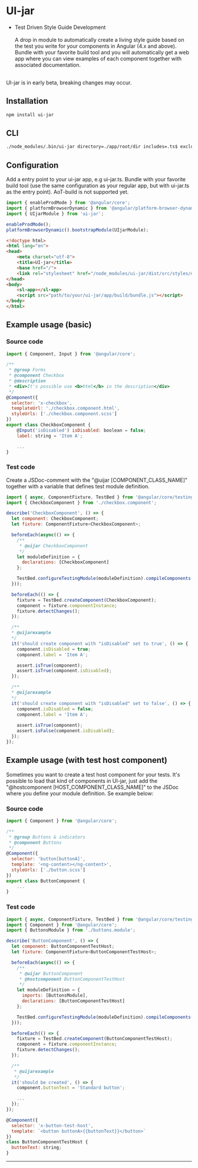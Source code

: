 # UI-jar
- Test Driven Style Guide Development<br/><br/>
A drop in module to automatically create a living style guide based on the test you write for your components in Angular (4.x and above).<br/>
Bundle with your favorite build tool and you will automatically get a web app where you can view examples of each component together with associated documentation.<br/><br/>

UI-jar is in early beta, breaking changes may occur.

## Installation
```bash
npm install ui-jar
```

## CLI

```bash
./node_modules/.bin/ui-jar directory=./app/root/dir includes=.ts$ excludes=.excludes.ts$ urlPrefix=prefix/url
```

## Configuration

Add a entry point to your ui-jar app, e.g ui-jar.ts.
Bundle with your favorite build tool (use the same configuration as your regular app, but with ui-jar.ts as the entry point).
AoT-build is not supported yet.

```js
import { enableProdMode } from '@angular/core';
import { platformBrowserDynamic } from '@angular/platform-browser-dynamic';
import { UIjarModule } from 'ui-jar';

enableProdMode();
platformBrowserDynamic().bootstrapModule(UIjarModule);
```

```html
<!doctype html>
<html lang="en">
<head>
    <meta charset="utf-8">
    <title>UI-jar</title>
    <base href="/">
    <link rel="stylesheet" href="/node_modules/ui-jar/dist/src/styles/default.css" type="text/css">
</head>
<body>
    <sl-app></sl-app>
    <script src="path/to/your/ui-jar/app/build/bundle.js"></script>
</body>
</html>
```

## Example usage (basic)

### Source code

```js
import { Component, Input } from '@angular/core';

/**
 * @group Forms
 * @component Checkbox
 * @description 
 * <div>It's possible use <b>html</b> in the description</div>
 */
@Component({
  selector: 'x-checkbox',
  templateUrl: './checkbox.component.html',
  styleUrls: ['./checkbox.component.scss']
})
export class CheckboxComponent {
    @Input('isDisabled') isDisabled: boolean = false;
    label: string = 'Item A';

    ...
}
```

### Test code

Create a JSDoc-comment with the "@uijar [COMPONENT_CLASS_NAME]" together with a variable that defines test module definition.

```js
import { async, ComponentFixture, TestBed } from '@angular/core/testing';
import { CheckboxComponent } from './checkbox.component';

describe('CheckboxComponent', () => {
  let component: CheckboxComponent;
  let fixture: ComponentFixture<CheckboxComponent>;

  beforeEach(async(() => {
    /** 
     * @uijar CheckboxComponent
     */
    let moduleDefinition = {
      declarations: [CheckboxComponent]
    };

    TestBed.configureTestingModule(moduleDefinition).compileComponents();
  }));

  beforeEach(() => {
    fixture = TestBed.createComponent(CheckboxComponent);
    component = fixture.componentInstance;
    fixture.detectChanges();
  });

  /**
  * @uijarexample
  */
  it('should create component with "isDisabled" set to true', () => {
    component.isDisabled = true;
    component.label = 'Item A';

    assert.isTrue(component);
    assert.isTrue(component.isDisabled);
  });

  /**
  * @uijarexample
  */
  it('should create component with "isDisabled" set to false', () => {
    component.isDisabled = false;
    component.label = 'Item A';
    
    assert.isTrue(component);
    assert.isFalse(component.isDisabled);
  });
});
```

## Example usage (with test host component)

Sometimes you want to create a test host component for your tests.
It's possible to load that kind of components in UI-jar, just add the "@hostcomponent [HOST_COMPONENT_CLASS_NAME]" to the JSDoc where you define your module definition. Se example below:

### Source code

```js
import { Component } from '@angular/core';

/**
 * @group Buttons & indicators
 * @component Buttons
 */
@Component({
  selector: 'button[buttonA]',
  template: '<ng-content></ng-content>',
  styleUrls: ['./button.scss']
})
export class ButtonComponent {
    ...
}
```

### Test code

```js
import { async, ComponentFixture, TestBed } from '@angular/core/testing';
import { Component } from '@angular/core';
import { ButtonsModule } from './buttons.module';

describe('ButtonComponent', () => {
  let component: ButtonComponentTestHost;
  let fixture: ComponentFixture<ButtonComponentTestHost>;

  beforeEach(async(() => {
    /** 
     * @uijar ButtonComponent
     * @hostcomponent ButtonComponentTestHost
     */
    let moduleDefinition = { 
      imports: [ButtonsModule],
      declarations: [ButtonComponentTestHost]
    };

    TestBed.configureTestingModule(moduleDefinition).compileComponents();
  }));

  beforeEach(() => {
    fixture = TestBed.createComponent(ButtonComponentTestHost);
    component = fixture.componentInstance;
    fixture.detectChanges();
  });

  /**
   * @uijarexample
   */
  it('should be created', () => {
    component.buttonText = 'Standard button';

    ...
  });
});

@Component({
  selector: 'x-button-test-host',
  template: `<button buttonA>{{buttonText}}</button>`
})
class ButtonComponentTestHost {
  buttonText: string;
}
```

----